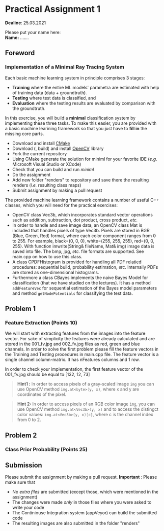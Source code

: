 # Practical Assignment 1
**Dealine**: 25.03.2021

Please put your name here:  
**Name:** .......
## Foreword
### Implementation of a Minimal Ray Tracing System

Each basic machine learning system in principle comprises 3 stages:
- **Training** where the entire ML models' parametra are estimated with help of training data (data + groundtruth).
- **Testing** where test data is classified, and
- **Evaluation** where the testing results are evaluated by comparison with the groundtruth.

In this exercise, you will build a __minimal__ classification system by implementing these three tasks. To make this easier, you are provided with a basic machine learining framework so that you just have to __fill in__ the missing core parts.
- Download and install [CMake](https://cmake.org)
- Download (, build) and install [OpenCV](https://opencv.org) library
- Fork the current repository
- Using CMake generate the solution for miniml for your favorite IDE (_e.g._ Microsoft Visual Studio or XCode)
- Check that you can build and run _miniml_
- Do the assignment
- Add new folder "renders" to repository and save there the resulting renders (_i.e._ resulting class maps)
- Submit assignment by making a pull request

The provided machine learning framework contains a number of useful C++ classes, which you will need for the practical exercises:
- OpenCV class Vec3b, which incorporates standard vector operations such as addition, subtraction, dot product, cross product, _etc._
- In order to handle and save image data, an OpenCV class Mat is included that handles pixels of type Vec3b. Pixels are stored in BGR (Blue, Green, Red) format, where each color component ranges from 0 to 255. For example, black=(0, 0, 0), white=(255, 255, 255), red=(0, 0, 255). With function imwrite(String& fileName, Mat& img) image data is saved into file. The bmp, jpg, _etc._ file formats are supported. See main.cpp on how to use this class.
- A class CPDFHistogram  is provided for handling all PDF relatied procedures: sequential build, probability estimation, _etc_. Internally PDFs are stored as one-dimensional histograms.
- Furthermore a class CBayes implements the naive Bayes Model for classification (that we have studied on the lectures). It has a method ```addFeatureVec``` for sequential estimation of the Bayes model parameters and method  ```getNodePotentials``` for classifying the test data.

## Problem 1
### Feature Extraction (Points 10)
We will start with extracting features from the images into the feature vector. For sake of simplicity the features were already calculated and are stored in the 001_fv.jpg and 002_fv.jpg files as red, green and blue channels. In order to solve the first problem please fill the feature vectors in the Training and Testing procedures in main.cpp file. The feature vector is a single channel column-matrix. It has nFeatures columns and 1 row. 

In order to check your implementation, the first feature vector of the 001_fv.jpg should be equal to [132, 12, 73]

> **Hint1 :** In order to access pixels of a gray-scaled image ```img``` you can use OpenCV method ```img.at<byte>(y, x)```, where x and y are coordinates of the pixel. 

> **Hint 2:** In order to access pixels of an RGB color image ```img```, you can use OpenCV method ```img.at<Vec3b>(y, x)``` and to access the distingct color values: ```img.at<Vec3b>(y, x)[c]```, where c is the channel index from 0 to 2.

## Problem 2
### Class Prior Probability (Points 25)


## Submission
Please submit the assignment by making a pull request.
**Important** : Please make sure that
- No _extra files_ are submitted (except those, which were mentioned in the assignment)
- The changes were made _only_ in those files where you were asked to write your code
- The Continiouse Integration system (appVeyor) can build the submitted code
- The resulting images are also submitted in the folder "renders" 
